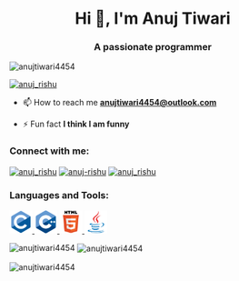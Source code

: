 <h1 align="center">Hi 👋, I'm Anuj Tiwari</h1>
<h3 align="center">A passionate programmer</h3>

<p align="left"> <img src="https://komarev.com/ghpvc/?username=anujtiwari4454&label=Profile%20views&color=0e75b6&style=flat" alt="anujtiwari4454" /> </p>

<p align="left"> <a href="https://twitter.com/anuj_rishu" target="blank"><img src="https://img.shields.io/twitter/follow/anuj_rishu?logo=twitter&style=for-the-badge" alt="anuj_rishu" /></a> </p>

- 📫 How to reach me **anujtiwari4454@outlook.com**

- ⚡ Fun fact **I think I am funny**

<h3 align="left">Connect with me:</h3>
<p align="left">
<a href="https://twitter.com/anuj_rishu" target="blank"><img align="center" src="https://raw.githubusercontent.com/rahuldkjain/github-profile-readme-generator/master/src/images/icons/Social/twitter.svg" alt="anuj_rishu" height="30" width="40" /></a>
<a href="https://linkedin.com/in/anuj-rishu" target="blank"><img align="center" src="https://raw.githubusercontent.com/rahuldkjain/github-profile-readme-generator/master/src/images/icons/Social/linked-in-alt.svg" alt="anuj-rishu" height="30" width="40" /></a>
<a href="https://instagram.com/anuj_rishu" target="blank"><img align="center" src="https://raw.githubusercontent.com/rahuldkjain/github-profile-readme-generator/master/src/images/icons/Social/instagram.svg" alt="anuj_rishu" height="30" width="40" /></a>
</p>

<h3 align="left">Languages and Tools:</h3>
<p align="left"> <a href="https://www.cprogramming.com/" target="_blank" rel="noreferrer"> <img src="https://raw.githubusercontent.com/devicons/devicon/master/icons/c/c-original.svg" alt="c" width="40" height="40"/> </a> <a href="https://www.w3schools.com/cpp/" target="_blank" rel="noreferrer"> <img src="https://raw.githubusercontent.com/devicons/devicon/master/icons/cplusplus/cplusplus-original.svg" alt="cplusplus" width="40" height="40"/> </a> <a href="https://www.w3.org/html/" target="_blank" rel="noreferrer"> <img src="https://raw.githubusercontent.com/devicons/devicon/master/icons/html5/html5-original-wordmark.svg" alt="html5" width="40" height="40"/> </a> <a href="https://www.java.com" target="_blank" rel="noreferrer"> <img src="https://raw.githubusercontent.com/devicons/devicon/master/icons/java/java-original.svg" alt="java" width="40" height="40"/> </a> </p>

<p><img align="left" src="https://github-readme-stats.vercel.app/api/top-langs?username=anujtiwari4454&show_icons=true&locale=en&layout=compact" alt="anujtiwari4454" /></p>

<p>&nbsp;<img align="center" src="https://github-readme-stats.vercel.app/api?username=anujtiwari4454&show_icons=true&locale=en" alt="anujtiwari4454" /></p>

<p><img align="center" src="https://github-readme-streak-stats.herokuapp.com/?user=anujtiwari4454&" alt="anujtiwari4454" /></p>

